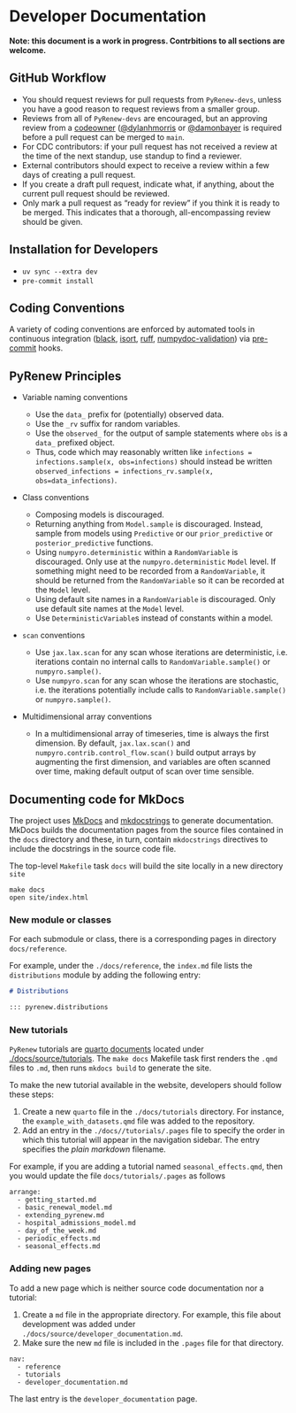 # Developer Documentation

**Note: this document is a work in progress. Contrbitions to all sections are welcome.**

## GitHub Workflow

- You should request reviews for pull requests from `PyRenew-devs`, unless you have a good reason to request reviews from a smaller group.
- Reviews from all of `PyRenew-devs` are  encouraged, but an approving review from a [codeowner](https://github.com/CDCgov/PyRenew/blob/main/.github/CODEOWNERS) ([@dylanhmorris](https://github.com/dylanhmorris) or [@damonbayer](https://github.com/damonbayer) is required before a pull request can be merged to `main`.
- For CDC contributors: if your pull request has not received a review at the time of the next standup, use standup to find a reviewer.
- External contributors should expect to receive a review within a few days of creating a pull request.
- If you create a draft pull request, indicate what, if anything, about the current pull request should be reviewed.
- Only mark a pull request as “ready for review” if you think it is ready to be merged. This indicates that a thorough, all-encompassing review should be given.

## Installation for Developers

- `uv sync --extra dev`
- `pre-commit install`

## Coding Conventions

A variety of coding conventions are enforced by automated tools in continuous integration ([black](https://github.com/psf/black), [isort](https://github.com/PyCQA/isort), [ruff](https://github.com/astral-sh/ruff), [numpydoc-validation](https://github.com/numpy/numpydoc)) via [pre-commit](https://github.com/pre-commit/pre-commit) hooks.

## PyRenew Principles

- Variable naming conventions

  - Use the `data_` prefix for (potentially) observed data.
  - Use the `_rv` suffix for random variables.
  - Use the `observed_` for the output of sample statements where `obs` is a `data_` prefixed object.
  - Thus, code which may reasonably written like `infections = infections.sample(x, obs=infections)` should instead be written `observed_infections = infections_rv.sample(x, obs=data_infections)`.

- Class conventions

  - Composing models is discouraged.
  - Returning anything from `Model.sample` is discouraged. Instead, sample from models using `Predictive` or our `prior_predictive` or `posterior_predictive` functions.
  - Using `numpyro.deterministic` within a `RandomVariable` is discouraged. Only use at the `numpyro.deterministic` `Model` level. If something might need to be recorded from a `RandomVariable`, it should be returned from the `RandomVariable` so it can be recorded at the `Model` level.
  - Using default site names in a `RandomVariable` is discouraged. Only use default site names at the `Model` level.
  - Use `DeterministicVariable`s instead of constants within a model.

- `scan` conventions

  - Use `jax.lax.scan` for any scan whose iterations are deterministic, i.e. iterations contain no internal calls to `RandomVariable.sample()` or `numpyro.sample()`.
  - Use `numpyro.scan` for any scan whose the iterations are stochastic, i.e. the iterations potentially include calls to `RandomVariable.sample()` or `numpyro.sample()`.

- Multidimensional array conventions

  - In a multidimensional array of timeseries, time is always the first dimension. By default, `jax.lax.scan()` and `numpyro.contrib.control_flow.scan()` build output arrays by augmenting the first dimension, and variables are often scanned over time, making default output of scan over time sensible.

## Documenting code for MkDocs

The project uses [MkDocs](https://www.mkdocs.org/) and [mkdocstrings](https://mkdocstrings.github.io/) to generate documentation.
MkDocs builds the documentation pages from the source files contained in the `docs` directory
and these, in turn, contain `mkdocstrings` directives to include the docstrings in the source code file.

The top-level `Makefile` task `docs` will build the site locally in a new directory `site`

```
make docs
open site/index.html
```

### New module or classes

For each submodule or class, there is a corresponding pages in directory `docs/reference`.

For example, under the `./docs/reference`, the `index.md` file lists the `distributions` module by adding the following entry:

```markdown
# Distributions

::: pyrenew.distributions
```

### New tutorials

`PyRenew` tutorials are [quarto documents](https://quarto.org) located under [./docs/source/tutorials](https://github.com/CDCgov/PyRenew/tree/main/docs/source/tutorials).
The `make docs` Makefile task first renders the `.qmd` files to `.md`, then runs `mkdocs build` to generate the site.

To make the new tutorial available in the website, developers should follow these steps:

1. Create a new `quarto` file in the `./docs/tutorials` directory. For instance, the `example_with_datasets.qmd` file was added to the repository.
2. Add an entry in the `./docs//tutorials/.pages` file to specify the order in which this tutorial  will appear in the navigation sidebar.   The entry specifies the *plain markdown* filename.

For example, if you are adding a tutorial named `seasonal_effects.qmd`, then you would update the
file `docs/tutorials/.pages` as follows

```
arrange:
  - getting_started.md
  - basic_renewal_model.md
  - extending_pyrenew.md
  - hospital_admissions_model.md
  - day_of_the_week.md
  - periodic_effects.md
  - seasonal_effects.md
```



### Adding new pages

To add a new page which is neither source code documentation nor a tutorial:

1. Create a `md` file in the appropriate directory. For example, this file about development was added under `./docs/source/developer_documentation.md`.
2. Make sure the new `md` file is included in the `.pages` file for that directory.

```
nav:
  - reference
  - tutorials
  - developer_documentation.md
```

The last entry is the `developer_documentation` page.
